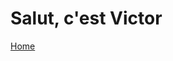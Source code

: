 <html>
  <head>
    <title>Me, Myself and I</title>
    <meta name="viewport" content="width=device-width, initial-scale=1">
      <link rel="stylesheet" type="text/css" href="style.css">
  </head>
    <body>
  <h1>Salut, c'est Victor</h1>  
  <a href="README.md">Home</a>
    </body>
</html>

